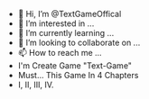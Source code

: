 - 👋 Hi, I’m @TextGameOffical
- 👀 I’m interested in ...
- 🌱 I’m currently learning ...
- 💞️ I’m looking to collaborate on ...
- 📫 How to reach me ...
- I'm Create Game "Text-Game"
- Must... This Game In 4 Chapters
- I, II, III, IV.
<!---
TextGameOffical/TextGameOffical is a ✨ special ✨ repository because its `README.md` (this file) appears on your GitHub profile.
You can click the Preview link to take a look at your changes.
--->
